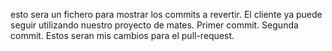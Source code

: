 esto sera un fichero para mostrar los commits a revertir. El cliente ya puede seguir utilizando nuestro proyecto de mates. Primer commit. Segunda commit. Estos seran mis cambios para el pull-request.
